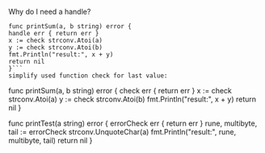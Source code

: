 Why do I need a handle?
```
func printSum(a, b string) error {
handle err { return err }
x := check strconv.Atoi(a)
y := check strconv.Atoi(b)
fmt.Println("result:", x + y)
return nil
}```  
simplify used function check for last value:
```
func printSum(a, b string) error {
check err { return err }
x := check strconv.Atoi(a)
y := check strconv.Atoi(b)
fmt.Println("result:", x + y)
return nil
}

func printTest(a string) error {
errorCheck err { return err }
rune, multibyte, tail := errorCheck strconv.UnquoteChar(a)
fmt.Println("result:", rune, multibyte, tail)
return nil
}
```
